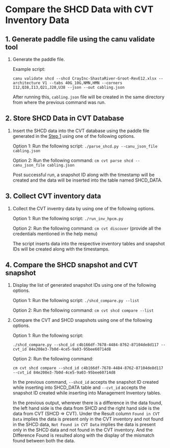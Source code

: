 # Compare the SHCD Data with CVT Inventory Data


## 1. Generate paddle file using the canu validate tool

1. Generate the paddle file.

   Example script:

   ```
   canu validate shcd --shcd CrayInc-ShastaRiver-Groot-RevE12.xlsx --architecture V1 --tabs 40G_10G,NMN,HMN --corners I12,Q38,I13,Q21,J20,U38 --json --out cabling.json
   ```

   After running this, `cabling.json` file will be created in the same directory from where the previous command was run.

## 2.  Store SHCD Data in CVT Database

1. Insert the SHCD data into the CVT database using the paddle file generated in the [Step 1](#generate-paddle-file-using-the-canu-validate-tool) using one of the following options.

   Option 1: Run the following script: `./parse_shcd.py --canu_json_file cabling.json`

   Option 2: Run the following command: `cm cvt parse shcd --canu_json_file cabling.json`

   Post successful run, a snapshot ID along with the timestamp will be created and the data will be inserted into the table named SHCD_DATA. 
 
## 3. Collect CVT inventory data

1. Collect the CVT inventry data by using one of the following options.

   Option 1: Run the following script: `./run_inv_hpcm.py`

   Option 2: Run the following command: `cm cvt discover` (provide all the credentials mentioned in the help menu)

   The script inserts data into the respective inventory tables and snapshot IDs will be created along with the timestamps.
 
## 4. Compare the SHCD snapshot and CVT snapshot

1. Display the list of generated snapshot IDs using one of the following options.

   Option 1: Run the following script: `./shcd_compare.py --list`

   Option 2: Run the following command: `cm cvt shcd compare --list`
 
2. Compare the CVT and SHCD snapshots using one of the following options.

   Option 1: Run the following script: 
   
   ```
   ./shcd_compare.py --shcd_id c4b166df-7678-4484-8762-87104de8d117 --cvt_id 84e208e3-7b0d-4ce5-9a03-95bee60714d8
   ```

   Option 2: Run the following command: 
   
   ```
   cm cvt shcd compare --shcd_id c4b166df-7678-4484-8762-87104de8d117 --cvt_id 84e208e3-7b0d-4ce5-9a03-95bee60714d8
   ```

   In the previous command, `--shcd_id` accepts the snapshot ID created while inserting into SHCD_DATA table and `--cvt_id` accepts the snapshot ID created while inserting into Management Inventory tables.
 
   In the previous output, wherever there is a difference in the data found, the left hand side is the data from SHCD and the right hand side is the data from CVT (SHCD => CVT). Under the Result column `Found in CVT Data` implies the data is present only in the CVT inventory and not found in the SHCD data, `Not Found in CVT Data` implies the data is present only in the SHCD data and not found in the CVT inventory. And the Difference Found is resulted along with the display of the mismatch found between both the data.



